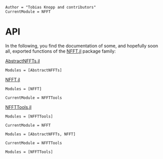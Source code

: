 ```@meta
Author = "Tobias Knopp and contributors"
CurrentModule = NFFT
```

# API

In the following, you find the documentation of some, and hopefully soon all, exported functions of the [NFFT.jl](https://github.com/JuliaMath/NFFT.jl) package family:

[AbstractNFFTs.jl](https://github.com/JuliaMath/NFFT/AbstractNFFTs)
```@index
Modules = [AbstractNFFTs]
```

[NFFT.jl](https://github.com/JuliaMath/NFFT.jl)
```@index
Modules = [NFFT]
```

```@meta
CurrentModule = NFFTTools
```

[NFFTTools.jl](https://github.com/JuliaMath/NFFT/AbstractNFFTs)
```@index
Modules = [NFFTTools]
```

```@meta
CurrentModule = NFFT
```

```@autodocs
Modules = [AbstractNFFTs, NFFT]
```

```@meta
CurrentModule = NFFTTools
```

```@autodocs
Modules = [NFFTTools]
```


